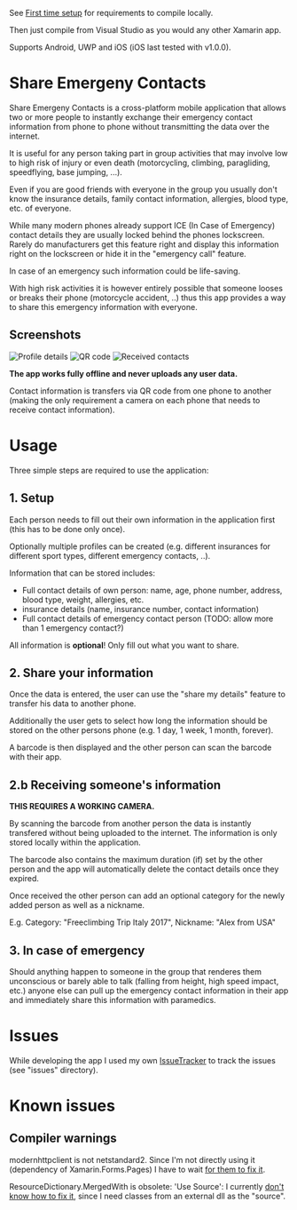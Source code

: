 See [First time setup](First%20time%20Setup.md) for requirements to compile locally.

Then just compile from Visual Studio as you would any other Xamarin app.

Supports Android, UWP and iOS (iOS last tested with v1.0.0).

# Share Emergeny Contacts

Share Emergeny Contacts is a cross-platform mobile application that allows two or more people to instantly exchange their emergency contact information from phone to phone without transmitting the data over the internet.

It is useful for any person taking part in group activities that may involve low to high risk of injury or even death (motorcycling, climbing, paragliding, speedflying, base jumping, ...).

Even if you are good friends with everyone in the group you usually don't know the insurance details, family contact information, allergies, blood type, etc. of everyone.

While many modern phones already support ICE (In Case of Emergency) contact details they are usually locked behind the phones lockscreen. Rarely do manufacturers get this feature right and display this information right on the lockscreen or hide it in the "emergency call" feature.

In case of an emergency such information could be life-saving.

With high risk activities it is however entirely possible that someone looses or breaks their phone (motorcycle accident, ..) thus this app provides a way to share this emergency information with everyone.

## Screenshots

![Profile details](sampledata/screenshots/sec_droid_1.png?raw=true) ![QR code](sampledata/screenshots/sec_droid_2.png?raw=true) ![Received contacts](sampledata/screenshots/sec_uwp_1.png?raw=true)

**The app works fully offline and never uploads any user data.**

Contact information is transfers via QR code from one phone to another (making the only requirement a camera on each phone that needs to receive contact information).

# Usage

Three simple steps are required to use the application:

## 1. Setup

Each person needs to fill out their own information in the application first (this has to be done only once).

Optionally multiple profiles can be created (e.g. different insurances for different sport types, different emergency contacts, ..).

Information that can be stored includes:

* Full contact details of own person: name, age, phone number, address, blood type, weight, allergies, etc.
* insurance details (name, insurance number, contact information)
* Full contact details of emergency contact person (TODO: allow more than 1 emergency contact?)

All information is **optional**! Only fill out what you want to share.

## 2. Share your information

Once the data is entered, the user can use the "share my details" feature to transfer his data to another phone.

Additionally the user gets to select how long the information should be stored on the other persons phone (e.g. 1 day, 1 week, 1 month, forever).

A barcode is then displayed and the other person can scan the barcode with their app.

## 2.b Receiving someone's information

**THIS REQUIRES A WORKING CAMERA.**

By scanning the barcode from another person the data is instantly transfered without being uploaded to the internet. The information is only stored locally within the application.

The barcode also contains the maximum duration (if) set by the other person and the app will automatically delete the contact details once they expired.

Once received the other person can add an optional category for the newly added person as well as a nickname.

E.g. Category: "Freeclimbing Trip Italy 2017", Nickname: "Alex from USA"

## 3. In case of emergency

Should anything happen to someone in the group that renderes them unconscious or barely able to talk (falling from height, high speed impact, etc.) anyone else can pull up the emergency contact information in their app and immediately share this information with paramedics.

# Issues

While developing the app I used my own [IssueTracker](https://github.com/MarcStan/IssueTracker) to track the issues (see "issues" directory).

# Known issues

## Compiler warnings

modernhttpclient is not netstandard2. Since I'm not directly using it (dependency of Xamarin.Forms.Pages) I have to wait [for them to fix it](https://github.com/xamarin/Xamarin.Forms/issues/1886).

ResourceDictionary.MergedWith is obsolete: 'Use Source': I currently [don't know how to fix it](https://github.com/xamarin/Xamarin.Forms/pull/1229), since I need classes from an external dll as the "source".
